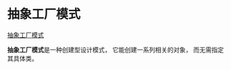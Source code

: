 # 抽象工厂模式

[抽象工厂模式](https://refactoringguru.cn/design-patterns/abstract-factory)

**抽象工厂模式**是一种创建型设计模式， 它能创建一系列相关的对象， 而无需指定其具体类。